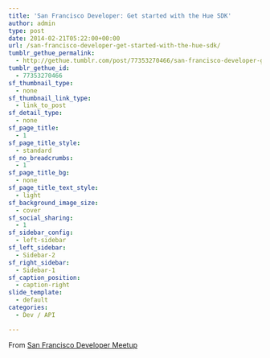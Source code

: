 ```yaml
---
title: 'San Francisco Developer: Get started with the Hue SDK'
author: admin
type: post
date: 2014-02-21T05:22:00+00:00
url: /san-francisco-developer-get-started-with-the-hue-sdk/
tumblr_gethue_permalink:
  - http://gethue.tumblr.com/post/77353270466/san-francisco-developer-get-started-with-the-hue-sdk
tumblr_gethue_id:
  - 77353270466
sf_thumbnail_type:
  - none
sf_thumbnail_link_type:
  - link_to_post
sf_detail_type:
  - none
sf_page_title:
  - 1
sf_page_title_style:
  - standard
sf_no_breadcrumbs:
  - 1
sf_page_title_bg:
  - none
sf_page_title_text_style:
  - light
sf_background_image_size:
  - cover
sf_social_sharing:
  - 1
sf_sidebar_config:
  - left-sidebar
sf_left_sidebar:
  - Sidebar-2
sf_right_sidebar:
  - Sidebar-1
sf_caption_position:
  - caption-right
slide_template:
  - default
categories:
  - Dev / API

---
```

From [San Francisco Developer Meetup][1]

 [1]: https://www.eventbrite.com/e/developer-happy-hour-building-hadoop-2-applications-tickets-7974071663
